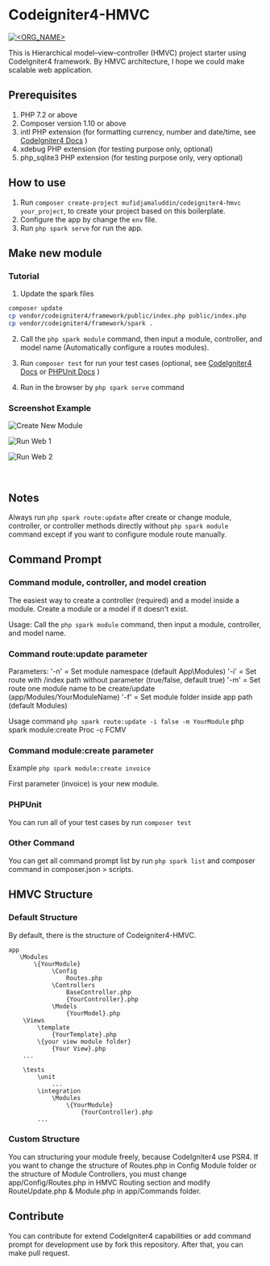 # Codeigniter4-HMVC

[![<ORG_NAME>](https://circleci.com/gh/MufidJamaluddin/Codeigniter4-HMVC.svg?style=svg)](https://circleci.com/gh/MufidJamaluddin/Codeigniter4-HMVC)

This is Hierarchical model–view–controller (HMVC) project starter using CodeIgniter4 framework. By HMVC architecture, I hope we could make scalable web application. 

## Prerequisites

1. PHP 7.2 or above
2. Composer version 1.10 or above
3. intl PHP extension (for formatting currency, number and date/time, see [CodeIgniter4 Docs](https://codeigniter4.github.io/userguide/intro/requirements.html) )
4. xdebug PHP extension (for testing purpose only, optional)
5. php_sqlite3 PHP extension (for testing purpose only, very optional)

## How to use

1. Run ```composer create-project mufidjamaluddin/codeigniter4-hmvc your_project```, to create your project based on this boilerplate.
2. Configure the app by change the ```env``` file.
3. Run ```php spark serve``` for run the app.

## Make new module

### Tutorial

1. Update the spark files

```bash
composer update
cp vendor/codeigniter4/framework/public/index.php public/index.php
cp vendor/codeigniter4/framework/spark .
```

2. Call the ```php spark module``` command, then input a module, controller, and model name (Automatically configure a routes modules).

3. Run ```composer test``` for run your test cases (optional, see [CodeIgniter4 Docs](https://codeigniter4.github.io/userguide/testing/index.html) or [PHPUnit Docs](https://phpunit.readthedocs.io/en/9.1/) )

4. Run in the browser by ```php spark serve``` command

### Screenshot Example

![Create New Module](screenshots/sc1.jpeg)

![Run Web 1](screenshots/sc2.jpeg)

![Run Web 2](screenshots/sc3.jpeg)

<br/>

## Notes

Always run ```php spark route:update``` after create or change module, controller, or controller methods directly without `php spark module` command except if you want to configure module route manually.

## Command Prompt

### Command module, controller, and model creation

The easiest way to create a controller (required) and a model inside a module. Create a module or a model if it doesn't exist.

Usage: Call the ```php spark module``` command, then input a module, controller, and model name.


### Command route:update parameter

Parameters:
    '-n' = Set module namespace (default App\Modules)
    '-i' = Set route with /index path without parameter (true/false, default true)
    '-m' = Set route one module name to be create/update (app/Modules/YourModuleName)
    '-f' = Set module folder inside app path (default Modules)


Usage command ```php spark route:update -i false -m YourModule```
php spark module:create Proc -c FCMV

### Command module:create parameter

Example ```php spark module:create invoice```

First parameter (invoice) is your new module.


### PHPUnit

You can run all of your test cases by run ```composer test```

### Other Command

You can get all command prompt list by run ```php spark list``` and composer command in composer.json > scripts.

## HMVC Structure

### Default Structure

By default, there is the structure of Codeigniter4-HMVC.

```
app
   \Modules
       \{YourModule}
            \Config
                Routes.php
            \Controllers
                BaseController.php
                {YourController}.php
            \Models
                {YourModel}.php
    \Views
        \template
            {YourTemplate}.php
        \{your view module folder}
            {Your View}.php
    ...
    
    \tests
        \unit
            ...
        \integration
            \Modules
                \{YourModule}
                    {YourController}.php
        ...
```

### Custom Structure

You can structuring your module freely, because CodeIgniter4 use PSR4. 
If you want to change the structure of Routes.php in Config Module folder or the structure of Module Controllers, you must change app/Config/Routes.php in HMVC Routing section and modify RouteUpdate.php & Module.php in app/Commands folder.

## Contribute

You can contribute for extend CodeIgniter4 capabilities or add command prompt for development use by fork this repository. After that, you can make pull request.
